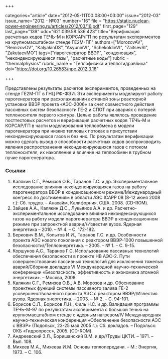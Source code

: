 +++

categories="article"
date="2012-05-11T00:08:00+03:00"
issue="2012-03"
issue_name="2012 - №03"
number="16"
file = "https://static.nuclear-power-engineering.ru/articles/2012/03/16.pdf"
first_page="129"
last_page="139"
udc="621.039.58:536.423"
title="Верификация расчетных кодов ТЕЧЬ-М и КОРСАР/ГП по результатам экспериментов на крупномасштабном стенде ГЕ2М-ПГ"
authors=["MorozovAV", "RemizovOV", "KalyakinDS", "AsyuninVI", "SchekoldinVI", "ZaitsevSI", "ZakutaevMO"]
tags=["парогенератор ВВЭР", "конденсация", "неконденсирующиеся газы", "расчетные коды"]
rubric = "thermalphysics"
rubric_name = "Теплофизика и теплогидравлика"
doi="https://doi.org/10.26583/npe.2012.3.16"

+++

Представлены результаты расчетов экспериментов, проведенных на стенде ГЕ2М-ПГ в ГНЦ РФ-ФЭИ. Эти эксперименты моделируют работу парогенератора при расхолаживании активной зоны реакторной установки ВВЭР проекта «АЭС-2006» за счет совместного действия пассивных систем безопасности ГЕ-2 и СПОТ при авариях с потерей теплоносителя первого контура. Целью работы являлось проведение посттестовых расчетов и верификация расчетных кодов ТЕЧЬ-М и КОРСАР/ГП в части моделирования теплообмена в модели парогенератора при низких тепловых потоках в присутствии неконденсирующихся газов и без них. По результатам верификации можно сделать вывод о способности расчетных кодов воспроизводить явления распространения неконденсирующихся газов с потоком теплоносителя, их накопление и влияние на теплообмен в трубном пучке парогенератора.

### Ссылки

1. Калякин С.Г., Ремизов О.В., Таранов Г.С. и др. Экспериментальное исследование влияния неконденсирующихся газов на работу парогенератора ВВЭР в конденсационном режиме/Международный конгресс по достижениям в области АЭС ICAPP 08 (8-12 июня 2008 г.): Сб. трудов. – Анахайм, Калифорния, США, 2008. (CD-ROM).
2. Зайцев А.А., Калякин Д.С., Лукьянов А.А. и др. Расчетно-экспериментальное исследование влияния неконденсирующихся газов на работу модели парогенератора ВВЭР в конденсационном режиме при запроектной аварии//Известия вузов. Ядерная энергетика – 2010. – № 4. – С. 172-182.
3. Беркович В.М., Копытов И.И., Таранов Г.С. и др. Особенности проекта АЭС нового поколения с реактором ВВЭР-1000 повышенной безопасности//Теплоэнергетика. – 2005. – № 1. – С. 9-15.
4. Коршунов А.С., Таранов Г.С. Использование пассивных технологий обеспечения безопасности в проекте НВ АЭС-2. Пути совершенствования пассивных технологий для исключения тяжелых аварий/Сборник докладов VI Международной научно-технической конференции «Безопасность, эффективность и экономика атомной энергетики». – Москва, 2008.
5. Калякин С.Г., Ремизов О.В., А.В. Морозов и др. Обоснование проектных функций системы пассивного залива ГЕ-2 усовершенствованного проекта АЭС с реактором ВВЭР//Известия вузов. Ядерная энергетика. – 2003. – № 2. – С. 94-101.
6. Борисов С.Л., Борисов Л.Н., Филь Н.С. и др. Валидация программы ТЕЧЬ-М-97 по результатам эксперимента с большой течью на крупномасштабном стенде с ядерным нагревом/IV Международная научно-техническая конференция «Обеспечение безопасности АЭС с ВВЭР» (Подольск, 23-25 мая 2005 г.): Сб. докладов. – Подольск: ОКБ «Гидропресс», 2005. (CD-ROM).
7. Андреевский З.Л., Боришанский В.М. и др//Труды ЦКТИ. – 1971. – Вып. 108.
8. Михеев М.А., Михеева И.М. Основы теплопередачи. – М.: Энергия, 1973. – С. 106.
